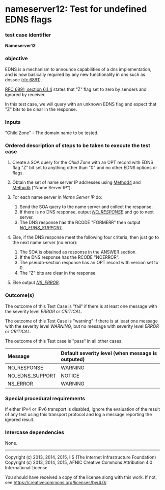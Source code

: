 # nameserver12: Test for undefined EDNS flags

### test case identifier

**Nameserver12** 

### objective

EDNS is a mechanism to announce capabilities of a dns implementation,
and is now basically required by any new functionality in dns such as
dnssec ([rfc 6891]).

[RFC 6891, section 6.1.4] states that "Z" flag set to zero by senders and ignored by
receiver.

In this test case, we will query  with an unknown EDNS  flag
and expect that "Z" bits to be clear in the response.

### Inputs
"Child Zone" - The domain name to be tested.

### Ordered description of steps to be taken to execute the test case

1. Create a SOA query for the *Child Zone* with an OPT record with 
   EDNS flag "Z" bit set to anything other than "0" and no other EDNS options or flags.

2. Obtain the set of name server IP addresses using [Method4] and [Method5]
   ("Name Server IP").

3. For each name server in *Name Server IP* do:
	1. Send the SOA query to the name server and collect the response.
	2. If there is no DNS response, output *[NO_RESPONSE]* and go to
      next server.
	3. The DNS response has the RCODE "FORMERR" then output
      *[NO_EDNS_SUPPORT]*.

4. Else, if the DNS response meet the following four criteria,
      then just go to the next name server (no error):
	1. The SOA is obtained as response in the ANSWER section.
	2. If the DNS response has the RCODE "NOERROR".
	3. The pseudo-section response has an OPT record with version set to 0.
	4. The "Z" bits are clear in the response

5. Else output *[NS_ERROR]*.
 
### Outcome(s)

The outcome of this Test Case is "fail" if there is at least one message
with the severity level *ERROR* or *CRITICAL*.

The outcome of this Test Case is "warning" if there is at least one message
with the severity level *WARNING*, but no message with severity level
*ERROR* or *CRITICAL*.

The outcome of this Test case is "pass" in all other cases.

Message                           | Default severity level (when message is outputed)
:---------------------------------|:--------------------------------------------------
NO_RESPONSE                       | WARNING
NO_EDNS_SUPPORT                   | NOTICE
NS_ERROR			  | WARNING     

### Special procedural requirements

If either IPv4 or IPv6 transport is disabled, ignore the evaluation of the
result of any test using this transport protocol and log a message reporting
the ignored result.

### Intercase dependencies

None.

[RFC 6891]: https://tools.ietf.org/html/rfc6891
[RFC 6891, section 6.1.4]: https://tools.ietf.org/html/rfc6891#section-6.1.2
[Method4]: ../Methods.md#method-4-delegation-name-server-addresses
[Method5]: ../Methods.md#method-5-in-zone-addresses-records-of-name-servers
[NO_RESPONSE]: #outcomes
[NO_EDNS_SUPPORT]: #outcomes
[BAD_UNSUPPORTED_VER]: #outcomes
[NS_ERROR]: #outcomes

-------

Copyright (c) 2013, 2014, 2015, IIS (The Internet Infrastructure
Foundation) Copyright (c) 2013, 2014, 2015, AFNIC Creative Commons Attribution
4.0 International License

You should have received a copy of the license along with this work. If not,
see <https://creativecommons.org/licenses/by/4.0/>.
